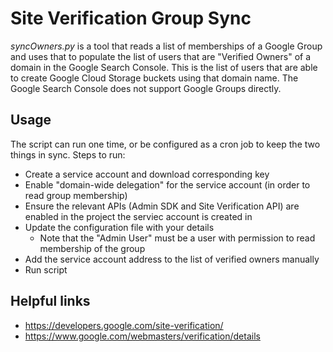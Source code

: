 # Site Verification Group Sync

_syncOwners.py_ is a tool that reads a list of memberships of a Google Group and uses that to populate the list of users that are "Verified Owners" of a domain in the Google Search Console. This is the list of users that are able to create Google Cloud Storage buckets using that domain name. The Google Search Console does not support Google Groups directly.

## Usage

The script can run one time, or be configured as a cron job to keep the two things in sync. Steps to run:

  - Create a service account and download corresponding key
  - Enable "domain-wide delegation" for the service account (in order to read group membership)
  - Ensure the relevant APIs (Admin SDK and Site Verification API) are enabled in the project the serviec account is created in
  - Update the configuration file with your details
    - Note that the "Admin User" must be a user with permission to read membership of the group
  - Add the service account address to the list of verified owners manually
  - Run script

## Helpful links

  -  https://developers.google.com/site-verification/
  -  https://www.google.com/webmasters/verification/details
